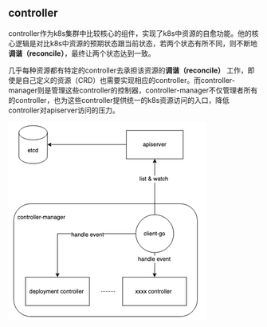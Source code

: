 ## controller

controller作为k8s集群中比较核心的组件，实现了k8s中资源的自愈功能。他的核心逻辑是对比k8s中资源的预期状态跟当前状态，若两个状态有所不同，则不断地**调谐（reconcile）**，最终让两个状态达到一致。

几乎每种资源都有特定的controller去承担该资源的**调谐（reconcile）** 工作，即使是自己定义的资源（CRD）也需要实现相应的controller。而controller-manager则是管理这些controller的控制器，controller-manager不仅管理者所有的controller，也为这些controller提供统一的k8s资源访问的入口，降低controller对apiserver访问的压力。

![alt text](https://github.com/vegetablebuyer/learning-k8s/blob/main/pictures/controller-manager.png)